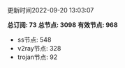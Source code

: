 更新时间2022-09-20 13:03:07

**总订阅: 73**
**总节点: 3098**
**有效节点: 968**
- ss节点: 548
- v2ray节点: 328
- trojan节点: 92
